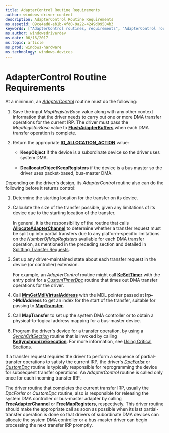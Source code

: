 ```yaml
---
title: AdapterControl Routine Requirements
author: windows-driver-content
description: AdapterControl Routine Requirements
ms.assetid: 09ce4ad8-eb1b-4fd0-9a22-4249d09584b3
keywords: ["AdapterControl routines, requirements", "AdapterControl routines, writing", "adapter objects WDK kernel , writing AdapterControl routines", "DMA transfers WDK kernel , writing AdapterControl routines"]
ms.author: windowsdriverdev
ms.date: 06/16/2017
ms.topic: article
ms.prod: windows-hardware
ms.technology: windows-devices
---
```


# AdapterControl Routine Requirements





At a minimum, an [*AdapterControl*](https://msdn.microsoft.com/library/windows/hardware/ff540504) routine must do the following:

1.  Save the input *MapRegisterBase* value along with any other context information that the driver needs to carry out one or more DMA transfer operations for the current IRP. The driver must pass the *MapRegisterBase* value to [**FlushAdapterBuffers**](https://msdn.microsoft.com/library/windows/hardware/ff545917) when each DMA transfer operation is complete.

2.  Return the appropriate [**IO\_ALLOCATION\_ACTION**](https://msdn.microsoft.com/library/windows/hardware/ff550534) value:

    -   **KeepObject** if the device is a subordinate device so the driver uses system DMA.

    -   **DeallocateObjectKeepRegisters** if the device is a bus master so the driver uses packet-based, bus-master DMA.

Depending on the driver's design, its *AdapterControl* routine also can do the following before it returns control:

1.  Determine the starting location for the transfer on its device.

2.  Calculate the size of the transfer possible, given any limitations of its device due to the starting location of the transfer.

    In general, it is the responsibility of the routine that calls [**AllocateAdapterChannel**](https://msdn.microsoft.com/library/windows/hardware/ff540573) to determine whether a transfer request must be split up into partial transfers due to any platform-specific limitations on the *NumberOfMapRegisters* available for each DMA transfer operation, as mentioned in the preceding section and detailed in [Splitting Transfer Requests](splitting-dma-transfer-requests.md).

3.  Set up any driver-maintained state about each transfer request in the device (or controller) extension.

    For example, an *AdapterControl* routine might call [**KeSetTimer**](https://msdn.microsoft.com/library/windows/hardware/ff553286) with the entry point for a [*CustomTimerDpc*](https://msdn.microsoft.com/library/windows/hardware/ff542983) routine that times out DMA transfer operations for the driver.

4.  Call [**MmGetMdlVirtualAddress**](https://msdn.microsoft.com/library/windows/hardware/ff554539) with the MDL pointer passed at **Irp-&gt;MdlAddress** to get an index for the start of the transfer, suitable for passing to [**MapTransfer**](https://msdn.microsoft.com/library/windows/hardware/ff554402).

5.  Call **MapTransfer** to set up the system DMA controller or to obtain a physical-to-logical address mapping for a bus-master device.

6.  Program the driver's device for a transfer operation, by using a [*SynchCritSection*](https://msdn.microsoft.com/library/windows/hardware/ff563928) routine that is invoked by calling [**KeSynchronizeExecution**](https://msdn.microsoft.com/library/windows/hardware/ff553302). For more information, see [Using Critical Sections](using-critical-sections.md).

If a transfer request requires the driver to perform a sequence of partial-transfer operations to satisfy the current IRP, the driver's [*DpcForIsr*](https://msdn.microsoft.com/library/windows/hardware/ff544079) or [*CustomDpc*](https://msdn.microsoft.com/library/windows/hardware/ff542972) routine is typically responsible for reprogramming the device for subsequent transfer operations. An *AdapterControl* routine is called only once for each incoming transfer IRP.

The driver routine that completes the current transfer IRP, usually the *DpcForIsr* or *CustomDpc* routine, also is responsible for releasing the system DMA controller or bus-master adapter by calling [**FreeAdapterChannel**](https://msdn.microsoft.com/library/windows/hardware/ff546507) or [**FreeMapRegisters**](https://msdn.microsoft.com/library/windows/hardware/ff546513), respectively. This driver routine should make the appropriate call as soon as possible when its last partial-transfer operation is done so that drivers of subordinate DMA devices can allocate the system DMA controller or a bus-master driver can begin processing the next transfer IRP promptly.

 

 




